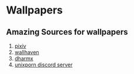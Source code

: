 # Wallpapers

## Amazing Sources for wallpapers

1. [pixiv](https://pixiv.net)
2. [wallhaven](https://wallhaven.cc)
3. [dharmx](https://github.com/dharmx/walls)
4. [unixporn discord server](https://discord.gg/unixporn)
